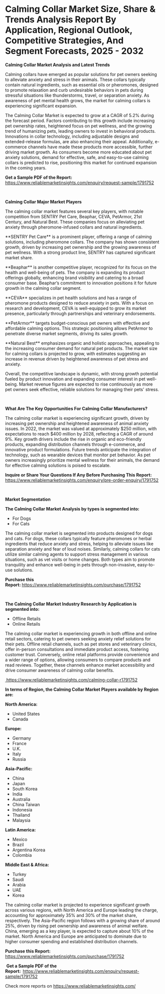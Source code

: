 <p><h1>Calming Collar Market Size, Share & Trends Analysis Report By Application, Regional Outlook, Competitive Strategies, And Segment Forecasts, 2025 - 2032</h1></p><p><strong>Calming Collar Market Analysis and Latest Trends</strong></p>
<p><p>Calming collars have emerged as popular solutions for pet owners seeking to alleviate anxiety and stress in their animals. These collars typically contain natural ingredients, such as essential oils or pheromones, designed to promote relaxation and curb undesirable behaviors in pets during stressful situations like thunderstorms, travel, or separation anxiety. As awareness of pet mental health grows, the market for calming collars is experiencing significant expansion.</p><p>The Calming Collar Market is expected to grow at a CAGR of 5.2% during the forecast period. Factors contributing to this growth include increasing pet ownership rates, heightened focus on pet wellness, and the growing trend of humanizing pets, leading owners to invest in behavioral products. Innovations in collar technology, including adjustable designs and extended-release formulas, are also enhancing their appeal. Additionally, e-commerce channels have made these products more accessible, further driving market growth. As consumers become more educated about pet anxiety solutions, demand for effective, safe, and easy-to-use calming collars is predicted to rise, positioning this market for continued expansion in the coming years.</p></p>
<p><strong>Get a Sample PDF of the Report:&nbsp;</strong> <a href="https://www.reliablemarketinsights.com/enquiry/request-sample/1791752?utm_campaign=2135&utm_medium=2&utm_source=Github&utm_content=ia&utm_term=06022025&utm_id=calming-collar">https://www.reliablemarketinsights.com/enquiry/request-sample/1791752</a></p>
<p>&nbsp;</p>
<p><strong>Calming Collar Major Market Players</strong></p>
<p><p>The calming collar market features several key players, with notable competition from SENTRY Pet Care, Beaphar, CEVA, PetArmor, 21st Century, and Natural Best. These companies focus on alleviating pet anxiety through pheromone-infused collars and natural ingredients.</p><p>**SENTRY Pet Care** is a prominent player, offering a range of calming solutions, including pheromone collars. The company has shown consistent growth, driven by increasing pet ownership and the growing awareness of pet wellness. With a strong product line, SENTRY has captured significant market share.</p><p>**Beaphar** is another competitive player, recognized for its focus on the health and well-being of pets. The company is expanding its product offerings globally, enhancing brand visibility and catering to a broad consumer base. Beaphar’s commitment to innovation positions it for future growth in the calming collar segment.</p><p>**CEVA** specializes in pet health solutions and has a range of pheromone products designed to reduce anxiety in pets. With a focus on research and development, CEVA is well-equipped to grow its market presence, particularly through partnerships and veterinary endorsements.</p><p>**PetArmor** targets budget-conscious pet owners with effective and affordable calming options. This strategic positioning allows PetArmor to penetrate diverse market segments, driving its sales growth.</p><p>**Natural Best** emphasizes organic and holistic approaches, appealing to the increasing consumer demand for natural pet products. The market size for calming collars is projected to grow, with estimates suggesting an increase in revenue driven by heightened awareness of pet stress and anxiety.</p><p>Overall, the competitive landscape is dynamic, with strong growth potential fueled by product innovation and expanding consumer interest in pet well-being. Market revenue figures are expected to rise continuously as more pet owners seek effective, reliable solutions for managing their pets' stress.</p></p>
<p>&nbsp;</p>
<p><strong>What Are The Key Opportunities For Calming Collar Manufacturers?</strong></p>
<p><p>The calming collar market is experiencing significant growth, driven by increasing pet ownership and heightened awareness of animal anxiety issues. In 2022, the market was valued at approximately $250 million, with expectations to reach $400 million by 2028, reflecting a CAGR of around 9%. Key growth drivers include the rise in organic and eco-friendly products, expanding distribution channels through e-commerce, and innovative product formulations. Future trends anticipate the integration of technology, such as wearable devices that monitor pet behavior. As pet owners increasingly prioritize mental wellness for their animals, the demand for effective calming solutions is poised to escalate.</p></p>
<p><strong>Inquire or Share Your Questions If Any Before Purchasing This Report:</strong> <a href="https://www.reliablemarketinsights.com/enquiry/pre-order-enquiry/1791752?utm_campaign=2135&utm_medium=2&utm_source=Github&utm_content=ia&utm_term=06022025&utm_id=calming-collar">https://www.reliablemarketinsights.com/enquiry/pre-order-enquiry/1791752</a></p>
<p>&nbsp;</p>
<p><strong>Market Segmentation</strong></p>
<p><strong>The Calming Collar Market Analysis by types is segmented into:</strong></p>
<p><ul><li>For Dogs</li><li>For Cats</li></ul></p>
<p><p>The calming collar market is segmented into products designed for dogs and cats. For dogs, these collars typically feature pheromones or herbal ingredients that reduce anxiety and stress, helping to alleviate issues like separation anxiety and fear of loud noises. Similarly, calming collars for cats utilize similar calming agents to support stress management in various situations, such as vet visits or home changes. Both types aim to promote tranquility and enhance well-being in pets through non-invasive, easy-to-use solutions.</p></p>
<p><strong>Purchase this Report:&nbsp;</strong><a href="https://www.reliablemarketinsights.com/purchase/1791752?utm_campaign=2135&utm_medium=2&utm_source=Github&utm_content=ia&utm_term=06022025&utm_id=calming-collar">https://www.reliablemarketinsights.com/purchase/1791752</a></p>
<p>&nbsp;</p>
<p><strong>The Calming Collar Market Industry Research by Application is segmented into:</strong></p>
<p><ul><li>Offline Retails</li><li>Online Retails</li></ul></p>
<p><p>The calming collar market is experiencing growth in both offline and online retail sectors, catering to pet owners seeking anxiety relief solutions for their pets. Offline retail channels, such as pet stores and veterinary clinics, offer in-person consultations and immediate product access, fostering customer trust. Conversely, online retail platforms provide convenience and a wider range of options, allowing consumers to compare products and read reviews. Together, these channels enhance market accessibility and drive consumer awareness of calming collar benefits.</p></p>
<p><a href="https://www.reliablemarketinsights.com/calming-collar-r1791752?utm_campaign=2135&utm_medium=2&utm_source=Github&utm_content=ia&utm_term=06022025&utm_id=calming-collar">&nbsp;https://www.reliablemarketinsights.com/calming-collar-r1791752</a></p>
<p><strong>In terms of Region, the Calming Collar Market Players available by Region are:</strong></p>
<p>
    <p> <strong> North America: </strong>
        <ul>
            <li>United States</li>
            <li>Canada</li>
        </ul>
        </p> 
    <p> <strong> Europe: </strong>
        <ul>
            <li>Germany</li>
            <li>France</li>
            <li>U.K.</li>
            <li>Italy</li>
            <li>Russia</li>
        </ul>
        </p> 
    <p> <strong> Asia-Pacific: </strong>
        <ul>
            <li>China</li>
            <li>Japan</li>
            <li>South Korea</li>
            <li>India</li>
            <li>Australia</li>
            <li>China Taiwan</li>
            <li>Indonesia</li>
            <li>Thailand</li>
            <li>Malaysia</li>
        </ul>
        </p> 
    <p> <strong> Latin America: </strong>
        <ul>
            <li>Mexico</li>
            <li>Brazil</li>
            <li>Argentina Korea</li>
            <li>Colombia</li>
        </ul>
        </p> 
    <p> <strong> Middle East & Africa: </strong>
        <ul>
            <li>Turkey</li>
            <li>Saudi</li>
            <li>Arabia</li>
            <li>UAE</li>
            <li>Korea</li>
        </ul>
    </p>
    </p>
<p><p>The calming collar market is projected to experience significant growth across various regions, with North America and Europe leading the charge, accounting for approximately 35% and 30% of the market share, respectively. The Asia-Pacific region follows with a growing share of around 25%, driven by rising pet ownership and awareness of animal welfare. China, emerging as a key player, is expected to capture about 10% of the market. North America and Europe are anticipated to dominate due to higher consumer spending and established distribution channels.</p></p>
<p><strong>Purchase this Report: </strong><a href="https://www.reliablemarketinsights.com/purchase/1791752?utm_campaign=2135&utm_medium=2&utm_source=Github&utm_content=ia&utm_term=06022025&utm_id=calming-collar">https://www.reliablemarketinsights.com/purchase/1791752</a></p>
<p>&nbsp;<strong>Get a Sample PDF of the Report:&nbsp;&nbsp;</strong><a href="https://www.reliablemarketinsights.com/enquiry/request-sample/1791752?utm_campaign=2135&utm_medium=2&utm_source=Github&utm_content=ia&utm_term=06022025&utm_id=calming-collar">https://www.reliablemarketinsights.com/enquiry/request-sample/1791752</a></p>
<p><strong></strong></p>
<p>Check more reports on <a href="https://www.reliablemarketinsights.com/?utm_campaign=2135&utm_medium=2&utm_source=Github&utm_content=ia&utm_term=06022025&utm_id=calming-collar">https://www.reliablemarketinsights.com/</a></p>